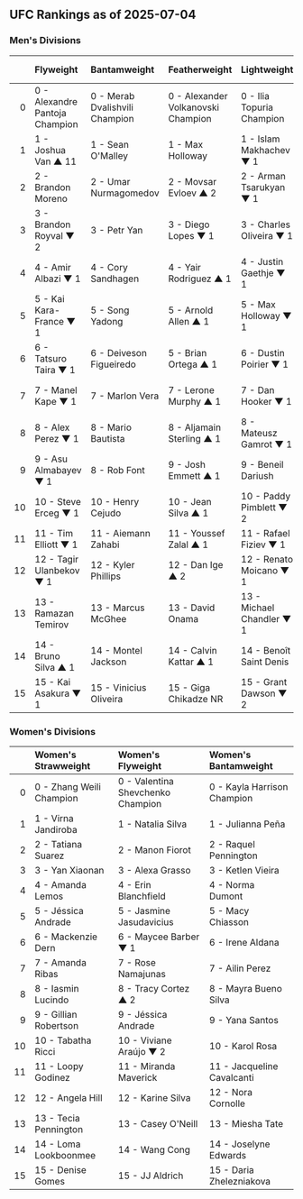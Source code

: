 ## UFC Rankings as of 2025-07-04

### Men's Divisions

|    | Flyweight            | Bantamweight            | Featherweight    | Lightweight             | Welterweight          | Middleweight           | Light Heavyweight       | Heavyweight             |
|---:|:---------------------|:------------------------|:-----------------|:------------------------|:----------------------|:-----------------------|:------------------------|:------------------------|
|  0 | 0 - Alexandre Pantoja	Champion                      | 0 - Merab Dvalishvili	Champion                         | 0 - Alexander Volkanovski	Champion                  | 0 - Ilia Topuria	Champion                         | 0 - Jack Della Maddalena	Champion                       | 0 - Dricus Du Plessis	Champion                        | 0 - Magomed Ankalaev	Champion                         | 0 - Tom Aspinall	Champion                         |
|  1 | 1 - Joshua Van	▲ 11                      | 1 - Sean O'Malley       | 1 - Max Holloway | 1 - Islam Makhachev	▼ 1                         | 1 - Belal Muhammad    | 1 - Nassourdine Imavov | 1 - Alex Pereira        | 1 - Ciryl Gane          |
|  2 | 2 - Brandon Moreno   | 2 - Umar Nurmagomedov   | 2 - Movsar Evloev	▲ 2                  | 2 - Arman Tsarukyan	▼ 1                         | 2 - Sean Brady        | 2 - Sean Strickland    | 2 - Jiří Procházka      | 2 - Alexander Volkov    |
|  3 | 3 - Brandon Royval	▼ 2                      | 3 - Petr Yan            | 3 - Diego Lopes	▼ 1                  | 3 - Charles Oliveira	▼ 1                         | 3 - Shavkat Rakhmonov | 3 - Khamzat Chimaev    | 3 - Carlos Ulberg       | 3 - Sergei Pavlovich    |
|  4 | 4 - Amir Albazi	▼ 1                      | 4 - Cory Sandhagen      | 4 - Yair Rodriguez	▲ 1                  | 4 - Justin Gaethje	▼ 1                         | 4 - Leon Edwards      | 4 - Israel Adesanya    | 4 - Khalil Rountree Jr. | 4 - Curtis Blaydes      |
|  5 | 5 - Kai Kara-France	▼ 1                      | 5 - Song Yadong         | 5 - Arnold Allen	▲ 1                  | 5 - Max Holloway	▼ 1                         | 5 - Kamaru Usman      | 5 - Robert Whittaker   | 5 - Jan Błachowicz      | 5 - Jailton Almeida     |
|  6 | 6 - Tatsuro Taira	▼ 1                      | 6 - Deiveson Figueiredo | 5 - Brian Ortega	▲ 1                  | 6 - Dustin Poirier	▼ 1                         | 6 - Ian Machado Garry | 6 - Caio Borralho      | 6 - Jamahal Hill        | 6 - Waldo Cortes Acosta |
|  7 | 7 - Manel Kape	▼ 1                      | 7 - Marlon Vera         | 7 - Lerone Murphy	▲ 1                  | 7 - Dan Hooker	▼ 1                         | 7 - Michael Morales   | 7 - Jared Cannonier    | 7 - Aleksandar Rakić    | 7 - Marcin Tybura       |
|  8 | 8 - Alex Perez	▼ 1                      | 8 - Mario Bautista      | 8 - Aljamain Sterling	▲ 1                  | 8 - Mateusz Gamrot	▼ 1                         | 7 - Joaquin Buckley   | 8 - Roman Dolidze      | 8 - Dominick Reyes      | 8 - Serghei Spivac      |
|  9 | 9 - Asu Almabayev	▼ 1                      | 8 - Rob Font            | 9 - Josh Emmett	▲ 1                  | 9 - Beneil Dariush      | 9 - Colby Covington   | 9 - Anthony Hernandez  | 9 - Volkan Oezdemir     | 9 - Derrick Lewis       |
| 10 | 10 - Steve Erceg	▼ 1                      | 10 - Henry Cejudo       | 10 - Jean Silva	▲ 1                  | 10 - Paddy Pimblett	▼ 2                         | 10 - Gilbert Burns    | 10 - Marvin Vettori    | 10 - Nikita Krylov      | 10 - Tai Tuivasa        |
| 11 | 11 - Tim Elliott	▼ 1                      | 11 - Aiemann Zahabi     | 11 - Youssef Zalal	▲ 1                  | 11 - Rafael Fiziev	▼ 1                         | 11 - Geoff Neal       | 11 - Brendan Allen     | 11 - Azamat Murzakanov  | 11 - Shamil Gaziev      |
| 12 | 12 - Tagir Ulanbekov	▼ 1                      | 12 - Kyler Phillips     | 12 - Dan Ige	▲ 2                  | 12 - Renato Moicano	▼ 1                         | 12 - Stephen Thompson | 12 - Reinier de Ridder | 12 - Johnny Walker      | 12 - Mick Parkin        |
| 13 | 13 - Ramazan Temirov | 13 - Marcus McGhee      | 13 - David Onama | 13 - Michael Chandler	▼ 1                         | 13 - Carlos Prates    | 13 - Paulo Costa       | 13 - Bogdan Guskov      | 13 - Tallison Teixeira  |
| 14 | 14 - Bruno Silva	▲ 1                      | 14 - Montel Jackson     | 14 - Calvin Kattar	▲ 1                  | 14 - Benoît Saint Denis | 14 - Kevin Holland    | 14 - Roman Kopylov     | 14 - Zhang Mingyang     | 14 - Martin Buday       |
| 15 | 15 - Kai Asakura	▼ 1                      | 15 - Vinicius Oliveira  | 15 - Giga Chikadze	NR                  | 15 - Grant Dawson	▼ 2                         | 15 - Michael Page     | 15 - Abus Magomedov	▼ 1                        | 15 - Alonzo Menifield   | 15 - Rizvan Kuniev      |

### Women's Divisions

|    | Women's Strawweight   | Women's Flyweight        | Women's Bantamweight       |
|---:|:----------------------|:-------------------------|:---------------------------|
|  0 | 0 - Zhang Weili	Champion                       | 0 - Valentina Shevchenko	Champion                          | 0 - Kayla Harrison	Champion                            |
|  1 | 1 - Virna Jandiroba   | 1 - Natalia Silva        | 1 - Julianna Peña          |
|  2 | 2 - Tatiana Suarez    | 2 - Manon Fiorot         | 2 - Raquel Pennington      |
|  3 | 3 - Yan Xiaonan       | 3 - Alexa Grasso         | 3 - Ketlen Vieira          |
|  4 | 4 - Amanda Lemos      | 4 - Erin Blanchfield     | 4 - Norma Dumont           |
|  5 | 5 - Jéssica Andrade   | 5 - Jasmine Jasudavicius | 5 - Macy Chiasson          |
|  6 | 6 - Mackenzie Dern    | 6 - Maycee Barber	▼ 1                          | 6 - Irene Aldana           |
|  7 | 7 - Amanda Ribas      | 7 - Rose Namajunas       | 7 - Ailin Perez            |
|  8 | 8 - Iasmin Lucindo    | 8 - Tracy Cortez	▲ 2                          | 8 - Mayra Bueno Silva      |
|  9 | 9 - Gillian Robertson | 9 - Jéssica Andrade      | 9 - Yana Santos            |
| 10 | 10 - Tabatha Ricci    | 10 - Viviane Araújo	▼ 2                          | 10 - Karol Rosa            |
| 11 | 11 - Loopy Godinez    | 11 - Miranda Maverick    | 11 - Jacqueline Cavalcanti |
| 12 | 12 - Angela Hill      | 12 - Karine Silva        | 12 - Nora Cornolle         |
| 13 | 13 - Tecia Pennington | 13 - Casey O'Neill       | 13 - Miesha Tate           |
| 14 | 14 - Loma Lookboonmee | 14 - Wang Cong           | 14 - Joselyne Edwards      |
| 15 | 15 - Denise Gomes     | 15 - JJ Aldrich          | 15 - Daria Zhelezniakova   |

